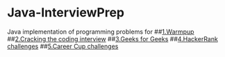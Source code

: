 # Java-InterviewPrep
Java implementation of programming problems for 
##<a href="https://github.com/navaneethbv/Interview-Prep/tree/master/src/Warmup">1.Warmpup</a>
##<a href="https://github.com/navaneethbv/Java-InterviewPrep/tree/master/src/ctci">2.Cracking the coding interview</a>
##<a href="https://github.com/navaneethbv/Java-InterviewPrep/tree/master/src/geeksforgeeks">3.Geeks for Geeks</a>
##<a href="https://github.com/navaneethbv/Java-InterviewPrep/tree/master/src/Warmup">4.HackerRank challenges</a>
##<a href="https://github.com/navaneethbv/Interview-Prep/tree/master/src/careerCup">5.Career Cup challenges</a>
